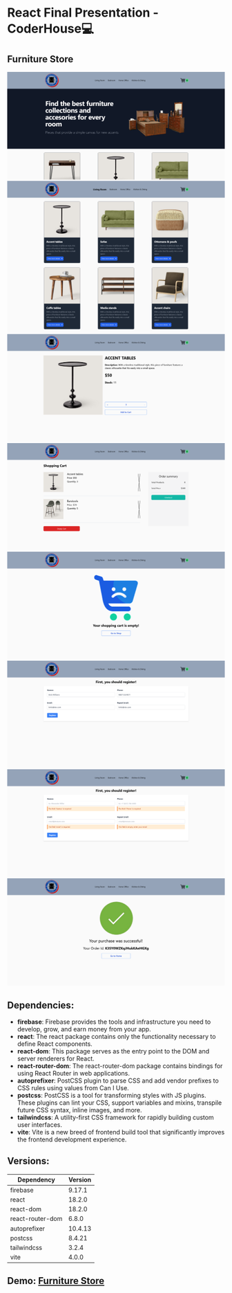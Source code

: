 # React Final Presentation - CoderHouse💻

## Furniture Store

![Furniture Store Home](/src/assets/screenshots/home.png)
![Furniture Store Products](/src/assets/screenshots/category-products.png)
![Furniture Store Details](/src/assets/screenshots/product-details.png)
![Furniture Store Cart](/src/assets/screenshots/cart.png)
![Furniture Store Empty Cart](/src/assets/screenshots/empty-cart.png)
![Furniture Store Checkout](/src/assets/screenshots/checkout.png)
![Furniture Store Checkout Validations](/src/assets/screenshots/checkout-validations.png)
![Furniture Store Checkout Successful](/src/assets/screenshots/checkout-successful.png)

## Dependencies:

- **firebase**: Firebase provides the tools and infrastructure you need to develop, grow, and earn money from your app.
- **react**: The react package contains only the functionality necessary to define React components.
- **react-dom**: This package serves as the entry point to the DOM and server renderers for React.
- **react-router-dom**: The react-router-dom package contains bindings for using React Router in web applications.
- **autoprefixer**: PostCSS plugin to parse CSS and add vendor prefixes to CSS rules using values from Can I Use.
- **postcss**: PostCSS is a tool for transforming styles with JS plugins. These plugins can lint your CSS, support variables and mixins, transpile future CSS syntax, inline images, and more.
- **tailwindcss**: A utility-first CSS framework for rapidly building custom user interfaces.
- **vite**: Vite is a new breed of frontend build tool that significantly improves the frontend development experience.

## Versions:

| Dependency       | Version |
| ---------------- | ------- |
| firebase         | 9.17.1  |
| react            | 18.2.0  |
| react-dom        | 18.2.0  |
| react-router-dom | 6.8.0   |
| autoprefixer     | 10.4.13 |
| postcss          | 8.4.21  |
| tailwindcss      | 3.2.4   |
| vite             | 4.0.0   |

## Demo: [Furniture Store](https://furniture-store-dg.netlify.app/)
